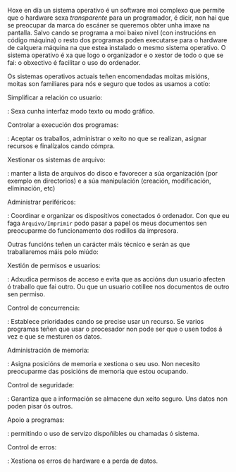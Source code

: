Hoxe en día un sistema operativo é un software moi complexo que permite
que o hardware sexa *transparente* para un programador, é dicir, non hai
que se preocupar da marca do escáner se queremos obter unha imaxe na
pantalla. Salvo cando se programa a moi baixo nivel (con instrucións en
código máquina) o resto dos programas poden executarse para o hardware
de calquera máquina na que estea instalado o mesmo sistema operativo. O
sistema operativo é xa que logo o organizador e o xestor de todo o que
se fai: o obxectivo é facilitar o uso do ordenador.

Os sistemas operativos actuais teñen encomendadas moitas misións, moitas
son familiares para nós e seguro que todos as usamos a cotío:

Simplificar a relación co usuario:

:   Sexa cunha interfaz modo texto ou modo gráfico.

Controlar a execución dos programas: 

:   Aceptar os traballos, administrar o xeito no que se realizan,
    asignar recursos e finalízalos cando cómpra.

Xestionar os sistemas de arquivo:

:   manter a lista de arquivos do disco e favorecer a súa organización
    (por exemplo en directorios) e a súa manipulación (creación,
    modificación, eliminación, etc)

Administrar periféricos:

:   Coordinar e organizar os dispositivos conectados ó ordenador. Con
    que eu faga `Arquivo/Imprimir` podo pasar a papel os meus documentos
    sen preocuparme do funcionamento dos rodillos da impresora.

Outras funcións teñen un carácter máis técnico e serán as que
traballaremos máis polo miúdo:

Xestión de permisos e usuarios:

:   Adxudica permisos de acceso e evita que as accións dun usuario
    afecten ó traballo que fai outro. Ou que un usuario cotillee nos
    documentos de outro sen permiso.

Control de concurrencia:

:   Establece prioridades cando se precise usar un recurso. Se varios
    programas teñen que usar o procesador non pode ser que o usen todos
    á vez e que se mesturen os datos.

Administración de memoria:

:   Asigna posicións de memoria e xestiona o seu uso. Non necesito
    preocuparme das posicións de memoria que estou ocupando.

Control de seguridade:

:   Garantiza que a información se almacene dun xeito seguro. Uns datos
    non poden pisar ós outros.

Apoio a programas:

:   permitindo o uso de servizo dispoñibles ou chamadas ó sistema.

Control de erros:

:   Xestiona os erros de hardware e a perda de datos.


